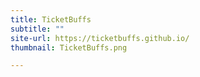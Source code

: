 ```yaml
---
title: TicketBuffs
subtitle: ""
site-url: https://ticketbuffs.github.io/
thumbnail: TicketBuffs.png

---
```

